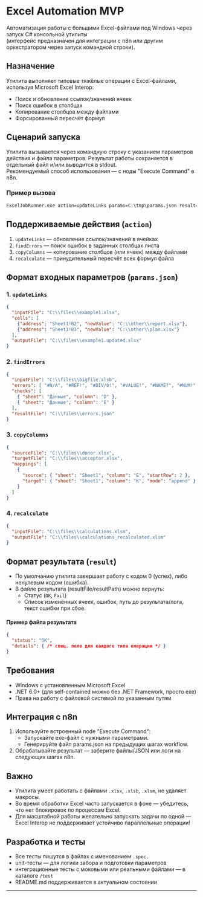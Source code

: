 # Excel Automation MVP

Автоматизация работы с большими Excel-файлами под Windows через запуск C# консольной утилиты  
(интерфейс предназначен для интеграции с n8n или другим оркестратором через запуск командной строки).

## Назначение

Утилита выполняет типовые тяжёлые операции с Excel-файлами, используя Microsoft Excel Interop:
- Поиск и обновление ссылок/значений ячеек
- Поиск ошибок в столбцах
- Копирование столбцов между файлами
- Форсированный пересчёт формул

## Сценарий запуска

Утилита вызывается через командную строку с указанием параметров действия и файла параметров. Результат работы сохраняется в отдельный файл и/или выводится в stdout.  
Рекомендуемый способ использования — с ноды "Execute Command" в n8n.

### Пример вызова
```bat
ExcelJobRunner.exe action=updateLinks params=C:\tmp\params.json result=C:\tmp\result.json
```

## Поддерживаемые действия (`action`)
1. `updateLinks` — обновление ссылок/значений в ячейках
2. `findErrors` — поиск ошибок в заданных столбцах листа
3. `copyColumns` — копирование столбцов (или ячеек) между файлами
4. `recalculate` — принудительный пересчёт всех формул файла

## Формат входных параметров (`params.json`)

### 1. `updateLinks`
```json
{
  "inputFile": "C:\\files\\example1.xlsx",
  "cells": [
    {"address": "Sheet1!B2", "newValue": "C:\\other\\report.xlsx"},
    {"address": "Sheet1!B3", "newValue": "C:\\other\\plan.xlsx"}
  ],
  "outputFile": "C:\\files\\example1.updated.xlsx"
}
```

### 2. `findErrors`
```json
{
  "inputFile": "C:\\files\\bigfile.xlsb",
  "errors": [ "#N/A", "#REF!", "#DIV/0!", "#VALUE!", "#NAME?", "#NUM!" ],
  "checks": [
    { "sheet": "Данные", "column": "D" },
    { "sheet": "Данные", "column": "E" }
  ],
  "resultFile": "C:\\files\\errors.json"
}
```

### 3. `copyColumns`
```json
{
  "sourceFile": "C:\\files\\donor.xlsx",
  "targetFile": "C:\\files\\acceptor.xlsx",
  "mappings": [
    {
      "source": { "sheet": "Sheet1", "column": "E", "startRow": 2 },
      "target": { "sheet": "Sheet1", "column": "K", "mode": "append" }
    }
  ]
}
```

### 4. `recalculate`
```json
{
  "inputFile": "C:\\files\\calculations.xlsm",
  "outputFile": "C:\\files\\calculations_recalculated.xlsm"
}
```

## Формат результата (`result`)

- По умолчанию утилита завершает работу с кодом 0 (успех), либо ненулевым кодом (ошибка).
- В файле результата (resultFile/resultPath) можно вернуть:
  - Статус (`OK`, `Fail`)
  - Список изменённых ячеек, ошибок, путь до результата/лога, текст ошибки при сбое.

#### Пример файла результата
```json
{
  "status": "OK",
  "details": { /* спец. полe для каждого типа операции */ }
}
```

## Требования

- Windows с установленным Microsoft Excel
- .NET 6.0+ (для self-contained можно без .NET Framework, просто exe)
- Права на работу с файловой системой по указанным путям

## Интеграция с n8n

1. Используйте встроенный node "Execute Command":
   - Запускайте exe-файл с нужными параметрами.
   - Генерируйте файл params.json на предыдущих шагах workflow.
2. Обрабатывайте результат — заберите файлы/JSON или логи на следующих шагах n8n.

## Важно

- Утилита умеет работать с файлами `.xlsx`, `.xlsb`, `.xlsm`, не удаляет макросы.
- Во время обработки Excel часто запускается в фоне — убедитесь, что нет блокировок по процессам Excel.
- Для масштабной работы желательно запускать задачи по одной — Excel Interop не поддерживает устойчиво параллельные операции!

## Разработка и тесты

- Все тесты пишутся в файлах с именованием `.spec.`
- unit-тесты — для логики забора и подготовки параметров
- интеграционные тесты с моковыми или реальными файлами — в каталоге `/test`
- README.md поддерживается в актуальном состоянии

---
